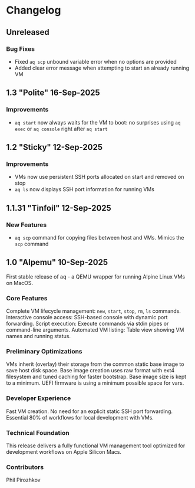 # Changelog

## Unreleased

### Bug Fixes

- Fixed `aq scp` unbound variable error when no options are provided
- Added clear error message when attempting to start an already running VM

## 1.3 "Polite" 16-Sep-2025

### Improvements

- `aq start` now always waits for the VM to boot: no surprises using `aq exec` or `aq console` right after `aq start`

## 1.2 "Sticky" 12-Sep-2025

### Improvements

 - VMs now use persistent SSH ports allocated on start and removed on stop
 - `aq ls` now displays SSH port information for running VMs

## 1.1.31 "Tinfoil" 12-Sep-2025

### New Features

 - `aq scp` command for copying files between host and VMs. Mimics the `scp` command

## 1.0 "Alpemu" 10-Sep-2025

First stable release of aq - a QEMU wrapper for running Alpine Linux VMs on MacOS.

### Core Features

Complete VM lifecycle management: `new`, `start`, `stop`, `rm`, `ls` commands.
Interactive console access: SSH-based console with dynamic port forwarding.
Script execution: Execute commands via stdin pipes or command-line arguments.
Automated VM listing: Table view showing VM names and running status.

### Preliminary Optimizations

VMs inherit (overlay) their storage from the common static base image to save host disk space.
Base image creation uses raw format with ext4 filesystem and tuned caching for faster bootstrap.
Base image size is kept to a minimum.
UEFI firmware is using a minimum possible space for vars.

### Developer Experience

Fast VM creation.
No need for an explicit static SSH port forwarding.
Essential 80% of workflows for local development with VMs.

### Technical Foundation

This release delivers a fully functional VM management tool optimized for development workflows on Apple Silicon Macs.

### Contributors

Phil Pirozhkov
